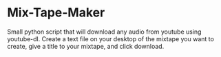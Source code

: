 # Mix-Tape-Maker
Small python script that will download any audio from youtube using youtube-dl. Create a text file on your desktop of the mixtape you want to create, give a title to your mixtape, and click download.
